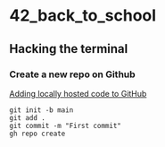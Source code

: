 # 42_back_to_school

## Hacking the terminal
### Create a new repo on Github
[Adding locally hosted code to GitHub]([url](https://docs.github.com/en/migrations/importing-source-code/using-the-command-line-to-import-source-code/adding-locally-hosted-code-to-github)https://docs.github.com/en/migrations/importing-source-code/using-the-command-line-to-import-source-code/adding-locally-hosted-code-to-github)
```
git init -b main
git add .
git commit -m "First commit"
gh repo create
```
